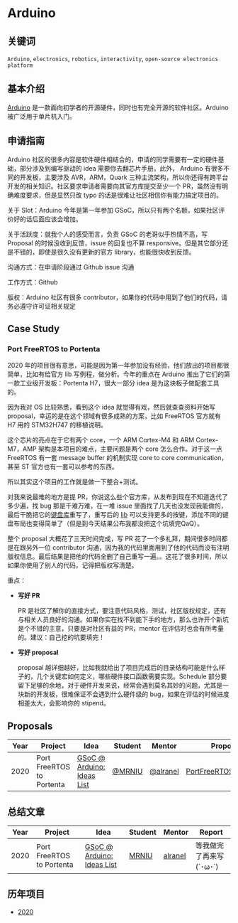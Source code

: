 # Arduino

## 关键词

`Arduino`, `electronics`, `robotics`, `interactivity`, `open-source electronics platform`

## 基本介绍

[Arduino](https://arduino.cc/) 是一款面向初学者的开源硬件，同时也有完全开源的软件社区。Arduino 被广泛用于单片机入门。

## 申请指南

Arduino 社区的很多内容是软件硬件相结合的，申请的同学需要有一定的硬件基础，部分涉及到编写驱动的 idea 需要你去翻芯片手册。此外， Arduino 有很多不同的开发板，主要涉及 AVR，ARM，Quark 三种主流架构，所以你还得有跨平台开发的相关知识。社区要求申请者需要向其官方库提交至少一个 PR，虽然没有明确难度要求，但是显然只改 typo 的话是很难让社区相信你有能力搞定项目的。

关于 Slot：Arduino 今年是第一年参加 GSoC，所以只有两个名额，如果社区评价好的话后面应该会增加。

关于活跃度：就我个人的感受而言，负责 GSoC 的老哥似乎热情不高，写 Proposal 的时候没收到反馈，issue 的回复也不算 responsive。但是其它部分还是不错的，即使是很久没有更新的官方 library，也能很快收到反馈。

沟通方式：在申请阶段通过 Github issue 沟通

工作方式：Github

版权：Arduino 社区有很多 contributor，如果你的代码中用到了他们的代码，请务必遵守许可证相关规定

## Case Study

### Port FreeRTOS to Portenta

2020 年的项目很有意思，可能是因为第一年参加没有经验，他们放出的项目都很简单，比如有给官方 lib 写例程，做分析。今年的重点在 Arduino 推出了它们的第一款工业级开发板：Portenta H7，很大一部分 idea 是为这块板子做配套工具的。

因为我对 OS 比较熟悉，看到这个 idea 就觉得有戏，然后就查查资料开始写 proposal，幸运的是在这个领域有很多成熟的方案，比如 FreeRTOS 官方就有 H7 用的 STM32H747 的移植说明。

这个芯片的亮点在于它有两个 core，一个 ARM Cortex-M4 和 ARM Cortex-M7，AMP 架构是本项目的难点，主要问题是两个 core 怎么合作。对于这一点 FreeRTOS 有一套 message buffer 的机制实现 core to core communication，甚至 ST 官方也有一套可以参考的东西。

所以其实这个项目的工作就是做一下整合+测试。

对我来说最难的地方是提 PR，你说这么些个官方库，从发布到现在不知道迭代了多少遍，找 bug 那是千难万难，在一堆 issue 里面找了几天也没发现我能做的，最后干脆把它的[键盘库](https://github.com/arduino-libraries/Keyboard)重写了，重写后的 [lib](https://github.com/MRNIU/Keyboard) 可以支持更多的按键，添加不同的键盘布局也变得简单了（但是到今天结果公布我都没把这个坑填完QaQ）。

整个 proposal 大概花了三天时间完成，写 PR 花了一个多礼拜，期间很多时间都是在跟另外一位 contributor 沟通，因为我的代码里面用到了他的代码而没有注明版权信息。最后结果是把他的代码全删了自己重写一遍。。这花了很多时间，所以如果你使用了别人的代码，记得把版权写清楚。

重点：

- **写好 PR**

    PR 是社区了解你的直接方式，要注意代码风格，测试，社区版权规定，还有与相关人员良好的沟通。如果你实在找不到能下手的地方，那么也许开个新坑是个不错的主意，只要是对社区有益的 PR，mentor 在评估时也会有所考量的。建议：自己挖的坑要填完！

- **写好 proposal**

    proposal 越详细越好，比如我就给出了项目完成后的目录结构可能是什么样子的，几个关键宏如何定义，哪些硬件接口函数需要实现。Schedule 部分要留下足够的余地，对于硬件开发来说，经常会遇到莫名其妙的问题，尤其是一块新的开发板，很难保证不会遇到什么硬件级的 bug，如果在评估的时候进度相差太大，会影响你的 stipend。

## Proposals

| Year | Project | Idea | Student | Mentor | Proposal |
| ---- | ------- | ---- | ------- | ------ | -------- |
|  2020  | Port FreeRTOS to Portenta |   [GSoC @ Arduino: Ideas List](https://github.com/arduino/summer-of-code/blob/master/ideas.md)   |  [@MRNIU](https://github.com/MRNIU) | [@alranel](https://github.com/alranel) |   [PortFreeRTOS2Portenta](./proposals/2020/PortFreeRTOS2Portenta.pdf)   |

## 总结文章

| Year | Project | Idea | Student | Mentor | Report |
| ---- | ------- | ---- | ------- | ------ | -------- |
|  2020  | Port FreeRTOS to Portenta |   [GSoC @ Arduino: Ideas List](https://github.com/arduino/summer-of-code/blob/master/ideas.md)   |   [MRNIU](https://github.com/MRNIU) | [alranel](https://github.com/alranel) |   等我做完了再来写 (´･ω･`)   |

## 历年项目

* [2020](https://summerofcode.withgoogle.com/organizations/6251078376488960/#6482418854264832)

